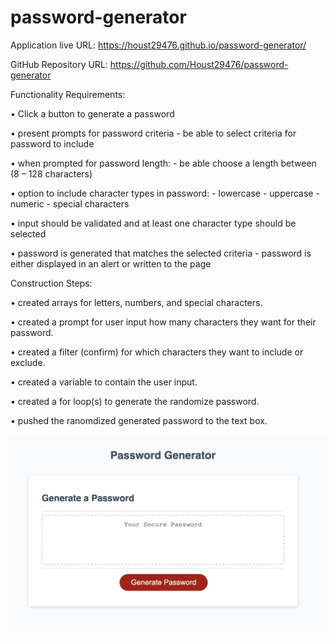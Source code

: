 # password-generator

Application live URL: https://houst29476.github.io/password-generator/

GitHub Repository URL: https://github.com/Houst29476/password-generator



Functionality Requirements:

•	Click a button to generate a password

•	present prompts for password criteria
    -	be able to select criteria for password to include

•	when prompted for password length:
    -	be able choose a length between (8 – 128 characters)

•	option to include character types in password:
    -	lowercase 
    -	uppercase 
    -	numeric
    -	special characters

•	input should be validated and at least one character type should be selected

•	password is generated that matches the selected criteria
    -	password is either displayed in an alert or written to the page



Construction Steps:
 
• created arrays for letters, numbers, and special characters.

• created a prompt for user input how many characters they want for their password.

• created a filter (confirm) for which characters they want to include or exclude.

• created a variable to contain the user input.

• created a for loop(s) to generate the randomize password.

• pushed the ranomdized generated password to the text box.

![](assets/password-generator.jpg)